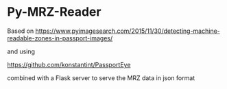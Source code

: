 # Py-MRZ-Reader

Based on https://www.pyimagesearch.com/2015/11/30/detecting-machine-readable-zones-in-passport-images/

and using

https://github.com/konstantint/PassportEye

combined with a Flask server to serve the MRZ data in json format
